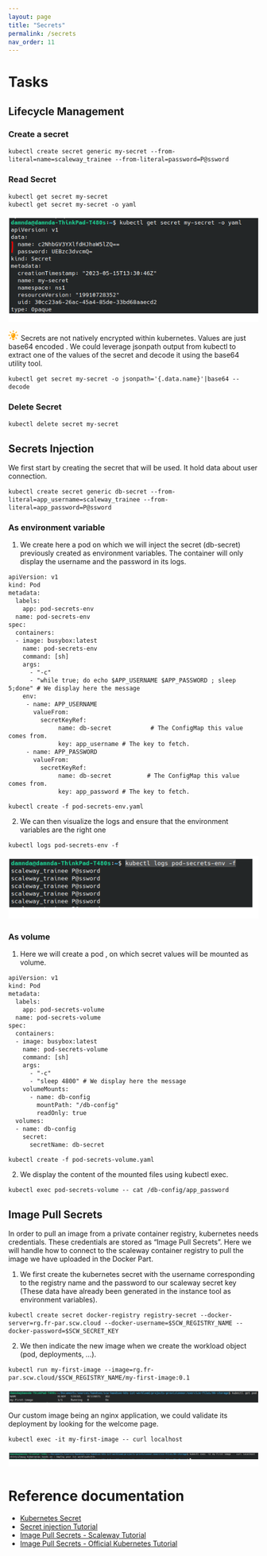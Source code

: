 ```yaml
---
layout: page
title: "Secrets"
permalink: /secrets
nav_order: 11
---
```

# Tasks
## Lifecycle Management
### Create a secret
```
kubectl create secret generic my-secret --from-literal=name=scaleway_trainee --from-literal=password=P@ssword
```
### Read Secret
```
kubectl get secret my-secret
kubectl get secret my-secret -o yaml
```
![Read Secret](assets/images/secrets/read_secret_yaml.png)

![Astuce icon](assets/images/astuce_icon.png) Secrets are not natively encrypted within kubernetes. Values are just base64 encoded . We could leverage jsonpath output from kubectl to extract one of the values of the secret and decode it using the base64 utility tool.
```
kubectl get secret my-secret -o jsonpath='{.data.name}'|base64 --decode
```
### Delete Secret
```
kubectl delete secret my-secret
```
## Secrets Injection
We first start by creating the secret that will be used. It hold data about user connection.
```
kubectl create secret generic db-secret --from-literal=app_username=scaleway_trainee --from-literal=app_password=P@ssword
```
### As environment variable
1. We create here a pod on which we will inject the secret (db-secret) previously created as environment variables. The container will only display the username and the password in its logs.
   
```
apiVersion: v1
kind: Pod
metadata:
  labels:
    app: pod-secrets-env
  name: pod-secrets-env
spec:
  containers:
  - image: busybox:latest
    name: pod-secrets-env
    command: [sh]
    args:
      - "-c"
      - "while true; do echo $APP_USERNAME $APP_PASSWORD ; sleep 5;done" # We display here the message
    env:
     - name: APP_USERNAME
       valueFrom:
         secretKeyRef:
              name: db-secret           # The ConfigMap this value comes from.
              key: app_username # The key to fetch.
     - name: APP_PASSWORD
       valueFrom:
         secretKeyRef:
              name: db-secret          # The ConfigMap this value comes from.
              key: app_password # The key to fetch.
```

```
kubectl create -f pod-secrets-env.yaml
```

2. We can then visualize the logs and ensure that the environment variables are the right one
   
```
kubectl logs pod-secrets-env -f
```

![Secret display logs](assets/images/secrets/secret_pod_logs.png)

### As volume
1. Here we will create a pod , on which secret values will be mounted as volume. 

```
apiVersion: v1
kind: Pod
metadata:
  labels:
    app: pod-secrets-volume
  name: pod-secrets-volume
spec:
  containers:
  - image: busybox:latest
    name: pod-secrets-volume
    command: [sh]
    args:
      - "-c"
      - "sleep 4800" # We display here the message
    volumeMounts:
      - name: db-config
        mountPath: "/db-config"
        readOnly: true
  volumes:
  - name: db-config
    secret:
      secretName: db-secret
```
```
kubectl create -f pod-secrets-volume.yaml
```

2. We display the content of the mounted files using kubectl exec.

```
kubectl exec pod-secrets-volume -- cat /db-config/app_password
```

## Image Pull Secrets
In order to pull an image from a private container registry, kubernetes needs credentials. These credentials are stored as “Image Pull Secrets”. Here we will handle how to connect to the scaleway container registry to pull the image we have uploaded in the Docker Part. 
<br/>
1. We first create the kubernetes secret with the username corresponding to the registry name and the password to our scaleway secret key (These data have already been generated in the instance tool as environment variables).
```
kubectl create secret docker-registry registry-secret --docker-server=rg.fr-par.scw.cloud --docker-username=$SCW_REGISTRY_NAME --docker-password=$SCW_SECRET_KEY
```
2. We then indicate the new image when we create the workload object (pod, deployments, …).
```
kubectl run my-first-image --image=rg.fr-par.scw.cloud/$SCW_REGISTRY_NAME/my-first-image:0.1
```
![Image pull registry](assets/images/secrets/image_pull_registry_pod_deployment.png)
Our custom image being an nginx application, we could validate its deployment by looking for the welcome page.
```
kubectl exec -it my-first-image -- curl localhost
```
![Image pull registry test](assets/images/secrets/image_pull_registry_deployment_test.png)

# Reference documentation
- [Kubernetes Secret](https://kubernetes.io/fr/docs/concepts/configuration/secret/)
- [Secret injection Tutorial](https://kubernetes.io/docs/tasks/inject-data-application/distribute-credentials-secure/)
- [Image Pull Secrets - Scaleway Tutorial](https://www.scaleway.com/en/docs/containers/kubernetes/how-to/deploy-image-from-container-registry/)
- [Image Pull Secrets - Official Kubernetes Tutorial](https://kubernetes.io/docs/tasks/configure-pod-container/pull-image-private-registry/)